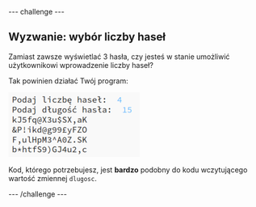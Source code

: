 --- challenge ---
## Wyzwanie: wybór liczby haseł
Zamiast zawsze wyświetlać 3 hasła, czy jesteś w stanie umożliwić użytkownikowi wprowadzenie liczby haseł?

Tak powinien działać Twój program:

![zrzut ekranu](images/passwords-choose-number.png)

Kod, którego potrzebujesz, jest __bardzo__ podobny do kodu wczytującego wartość zmiennej `dlugosc`.



--- /challenge ---